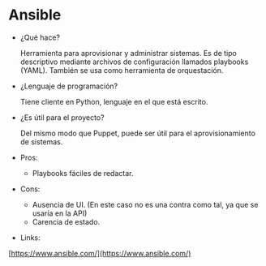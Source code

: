 # Ansible

- ¿Qué hace?

  Herramienta para aprovisionar y administrar sistemas. Es de tipo descriptivo mediante archivos de configuración llamados playbooks (YAML). También se usa como herramienta de orquestación.

- ¿Lenguaje de programación?

  Tiene cliente en Python, lenguaje en el que está escrito.

- ¿Es útil para el proyecto?

  Del mismo modo que Puppet, puede ser útil para el aprovisionamiento de sistemas.

- Pros:

  - Playbooks fáciles de redactar.

- Cons:
  - Ausencia de UI. (En este caso no es una contra como tal, ya que se usaría en la API)
  - Carencia de estado.

- Links:

[https://www.ansible.com/](https://www.ansible.com/)
